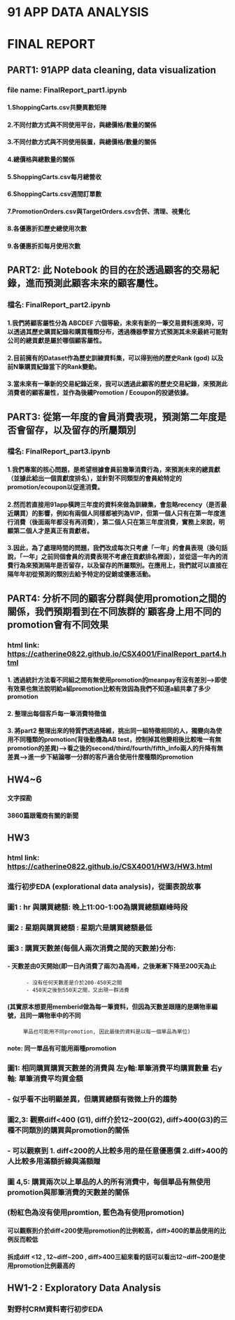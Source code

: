 # 91 APP DATA ANALYSIS


# FINAL REPORT
## PART1: 91APP data cleaning, data visualization
### file name: FinalReport_part1.ipynb
#### 1.ShoppingCarts.csv共變異數矩陣
#### 2.不同付款方式與不同使用平台，與總價格/數量的關係
#### 3.不同付款方式與不同使用裝置，與總價格/數量的關係
#### 4.總價格與總數量的關係
#### 5.ShoppingCarts.csv每月總營收
#### 6.ShoppingCarts.csv週間訂單數
#### 7.PromotionOrders.csv與TargetOrders.csv合併、清理、視覺化
#### 8.各優惠折扣歷史總使用次數
#### 9.各優惠折扣每月使用次數

## PART2: 此 Notebook 的目的在於透過顧客的交易紀錄，進而預測此顧客未來的顧客屬性。
### 檔名: FinalReport_part2.ipynb
#### 1.我們將顧客屬性分為 ABCDEF 六個等級，未來有新的一筆交易資料進來時，可以透過其歷史購買紀錄和購買種類分布，透過機器學習方式預測其未來最終可能對公司的總貢獻是屬於哪個顧客屬性。
#### 2.目前擁有的Dataset作為歷史訓練資料集，可以得到他的歷史Rank (god) 以及前N筆購買紀錄當下的Rank變動。
#### 3.當未來有一筆新的交易紀錄近來，我可以透過此顧客的歷史交易紀錄，來預測此消費者的顧客屬性，並作為後續Promotion / Ecoupon的投遞依據。

## PART3: 從第一年度的會員消費表現，預測第二年度是否會留存，以及留存的所屬類別
### 檔名: FinalReport_part3.ipynb
#### 1.我們專案的核心問題，是希望根據會員前幾筆消費行為，來預測未來的總貢獻（並據此給出一個貢獻度排名），並針對不同類型的會員給特定的promotion/ecoupon以促進消費。
#### 2.然而若直接用91app橫跨三年度的資料來做為訓練集，會忽略recency（是否最近購買）的影響，例如有兩個人同樣都被列為VIP，但第一個人只有在第一年度進行消費（後面兩年都沒有再消費），第二個人只在第三年度消費，實務上來說，明顯第二個人才是真正有貢獻者。
#### 3.因此，為了處理時間的問題，我們改成每次只考慮「一年」的會員表現（換句話說，「一年」之前同個會員的消費表現不考慮在貢獻排名裡面），並從這一年內的消費行為來預測隔年是否留存，以及留存的所屬類別。在應用上，我們就可以直接在隔年年初從預測的類別去給予特定的促銷或優惠活動。

## PART4: 分析不同的顧客分群與使用promotion之間的關係，我們預期看到在不同族群的˙顧客身上用不同的promotion會有不同效果
### html link: https://catherine0822.github.io/CSX4001/FinalReport_part4.html
#### 1. 透過統計方法看不同組之間有無使用promotion的meanpay有沒有差別–>即使有效果也無法說明給a組promotion比較有效因為我們不知道a組共拿了多少promotion
#### 2. 整理出每個客戶每一筆消費特徵值
#### 3. 將part2 整理出來的特質們透過降維，挑出同一組特徵相同的人，獨變向為使用不同種類的promotion(背後動機為AB test，控制掉其他變相後比較唯一有無promotion的差異)–>看之後的second/third/fourth/fifth_info兩人的升降有無差異–>進一步下結論哪一分群的客戶適合使用什麼種類的promotion

## HW4~6
#### 文字探勘
#### 3860篇跟電商有關的新聞

## HW3
### html link: https://catherine0822.github.io/CSX4001/HW3/HW3.html
### 進行初步EDA (explorational data analysis)，從圖表說故事
### 圖1 : hr 與購買總額: 晚上11:00-1:00為購買總額巔峰時段
### 圖2 : 星期與購買總額 : 星期六是購買總額最低
### 圖3 : 購買天數差(每個人兩次消費之間的天數差)分布:
####      - 天數差由0天開始(即一日內消費了兩次)為高峰，之後漸漸下降至200天為止
          - 沒有任何天數差是介於200-450天之間
		  - 450天之後到550天之間，又出現一群消費
		  
####    (其實原本想要用memberid做為每一筆資料，但因為天數差跟隨的是購物車編號，且同一購物車中的不同
		 單品也可能用不同promotion, 因此最後的資料是以每一個單品為單位)
#### 	 note: 同一單品有可能用兩種promotion
### 圖1: 相同購買購買天數差的消費與 左y軸:單筆消費平均購買數量 右y軸: 單筆消費平均買金額
### 		  - 似乎看不出明顯差異，但購買總額有微微上升的趨勢
### 圖2,3: 觀察diff<400 (G1), diff介於12~200(G2), diff>400(G3)的三種不同類別的購買與promotion的關係
### 		  - 可以觀察到 1. diff<200的人比較多用的是任意優惠價 2.diff>400的人比較多用滿額折線與滿額贈 

### 圖 4,5: 購買兩次以上單品的人的所有消費中，每個單品有無使用promotion與那筆消費的天數差的關係
###        (粉紅色為沒有使用promtion, 藍色為有使用promotion)
#### 可以觀察到介於diff<200使用promotion的比例較高，diff>400的單品使用的比例反而較低
#### 拆成diff <12 , 12~diff~200 , diff>400三組來看的話可以看出12~diff~200是使用promotion比例最高的

## HW1-2 : Exploratory Data Analysis
### 對野村CRM資料寄行初步EDA
